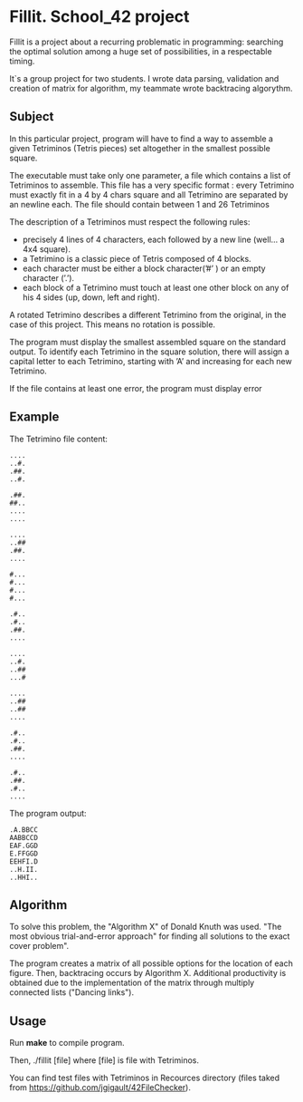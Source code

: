 # Fillit. School_42 project
Fillit is a project about a recurring problematic in programming: searching the optimal solution among a huge set of possibilities, in a respectable timing.

It`s a group project for two students. I wrote data parsing, validation and creation of matrix for algorithm, my teammate wrote backtracing algorythm.

## Subject
In this particular project, program will have to find a way to assemble a given Tetriminos (Tetris pieces) set altogether in the smallest possible square.

The executable must take only one parameter, a file which contains a list of Tetriminos to assemble. This file has a very specific format : every Tetrimino must exactly fit in a 4 by 4 chars square and all Tetrimino are separated by an newline each. The file should contain between 1 and 26 Tetriminos

The description of a Tetriminos must respect the following rules:
* precisely 4 lines of 4 characters, each followed by a new line (well... a 4x4 square).
* a Tetrimino is a classic piece of Tetris composed of 4 blocks.
* each character must be either a block character(’#’ ) or an empty character (’.’).
* each block of a Tetrimino must touch at least one other block on any of his 4 sides (up, down, left and right).

A rotated Tetrimino describes a different Tetrimino from the original, in the case of this project. This means no rotation is possible.

The program must display the smallest assembled square on the standard output. To identify each Tetrimino in the square solution, there will assign a capital letter to each Tetrimino, starting with ’A’ and increasing for each new Tetrimino.

If the file contains at least one error, the program must display error

## Example

The Tetrimino file content:


    ....
    ..#.
    .##.
    ..#.
    
    .##.
    ##..
    ....
    ....
    
    ....
    ..##
    .##.
    ....
    
    #...
    #...
    #...
    #...
    
    .#..
    .#..
    .##.
    ....
    
    ....
    ..#.
    ..##
    ...#
    
    ....
    ..##
    ..##
    ....
    
    .#..
    .#..
    .##.
    ....
    
    .#..
    .##.
    .#..
    ....

The program output:

    .A.BBCC
    AABBCCD
    EAF.GGD
    E.FFGGD
    EEHFI.D
    ..H.II.
    ..HHI..

## Algorithm
To solve this problem, the "Algorithm X" of Donald Knuth was used. "The most obvious trial-and-error approach" for finding all solutions to the exact cover problem".

The program creates a matrix of all possible options for the location of each figure. Then, backtracing occurs by Algorithm X. Additional productivity is obtained due to the implementation of the matrix through multiply connected lists ("Dancing links").

## Usage
Run **make** to compile program.

Then, ./fillit [file]  where [file] is file with Tetriminos. 

You can find test files with Tetriminos in Recources directory (files taked from https://github.com/jgigault/42FileChecker).
